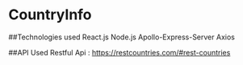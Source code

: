 # CountryInfo

##Technologies used
React.js
Node.js
Apollo-Express-Server
Axios

##API Used
Restful Api : https://restcountries.com/#rest-countries
